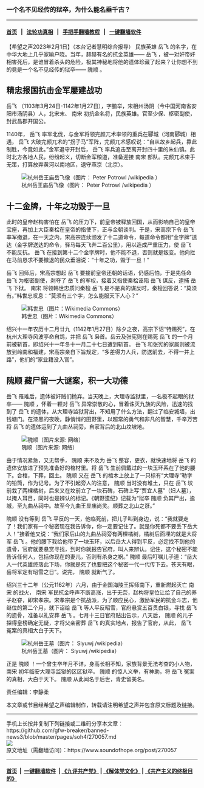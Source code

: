 ### 一个名不见经传的狱卒，为什么能名垂千古？
------------------------

#### [首页](https://github.com/gfw-breaker/banned-news3/blob/master/README.md) &nbsp;&nbsp;|&nbsp;&nbsp; [法轮功真相](https://github.com/begood0513/basic/blob/master/README.md)  &nbsp;&nbsp;|&nbsp;&nbsp; [手把手翻墙教程](https://github.com/gfw-breaker/guides/wiki)  &nbsp;&nbsp;|&nbsp;&nbsp; [一键翻墙软件](https://github.com/gfw-breaker/nogfw/blob/master/README.md)  



<div><div class="Content__Wrapper sc-1bvya0-0 elmmKw article_body" itemprop="articleBody">
 <div id="post_place_1">
 </div>
 <p class="meta-top">
  <span class="meta">
   【希望之声2023年2月1日】（本台记者慧明综合报导）
  </span>
  民族英雄
  <ok href="/term/6374">
   岳飞
  </ok>
  的名字，在中华大地上几乎家喻户晓。当年，赫赫有名的抗金英雄——
  <ok href="/term/6374">
   岳飞
  </ok>
  ，被一对奸帝奸相害死后，是谁冒着杀头的危险，极其神秘地将他的遗体珍藏了起来？让你想不到的竟是一个名不见经传的狱卒——
  <ok href="/term/18673">
   隗顺
  </ok>
  。
 </p>
 <h2>
  <strong>
   精忠报国抗击金军屡建战功
  </strong>
 </h2>
 <p>
  <ok href="/term/6374">
   岳飞
  </ok>
  （1103年3月24日-1142年1月27日），字鹏举，宋相州汤阴（今中国河南省安阳市汤阴县）人，北宋末、
  <ok href="/term/71516">
   南宋
  </ok>
  初抗金名将，民族英雄。官至少保、枢密副使，封武昌郡开国公。
 </p>
 <p>
  1140年，
  <ok href="/term/6374">
   岳飞
  </ok>
  率军北伐，与金军将领完颜兀术率领的重兵在郾城（河南郾城）相遇，
  <ok href="/term/6374">
   岳飞
  </ok>
  大破完颜兀术的“拐子马”军阵，完颜兀术感叹说：“自从故乡起兵，靠此制胜，今竟如此。”金军退守开封后，
  <ok href="/term/6374">
   岳飞
  </ok>
  率兵追击至离开封四十里的朱仙镇。此时北方各地人民，纷纷起义，切断金军粮道，准备迎接
  <ok href="/term/71516">
   南宋
  </ok>
  部队。完颜兀术束手无策，打算放弃黄河以南地区，退守燕京（北京）。
 </p>
 <figure class="OImage__StyledFigure-sc-1lfley0-0 jWYblU">
  <img alt=" 杭州岳王庙岳飞像（图片： Peter Potrowl /wikipedia ）" src="https://img.soundofhope.org/2018/11/1024px-yue-fei-temple-12-600x401.jpg"/>
  <br/><figcaption>
   杭州岳王庙岳飞像（图片： Peter Potrowl /wikipedia ）
  </figcaption>
 </figure>
 <h2>
  <strong>
   十二金牌，十年之功毁于一旦
  </strong>
 </h2>
 <p>
  此时的皇帝赵构害怕在
  <ok href="/term/6374">
   岳飞
  </ok>
  的压力下，前皇帝被释放回国，从而影响自己的皇帝宝座，再加上大臣秦桧在皇帝的指使下，正与金朝谈判。于是，宋高宗下令
  <ok href="/term/6374">
   岳飞
  </ok>
  率军撤退，在一天之内，宋高宗连续颁发了十二道命令，每道命令都用“金字牌”送达（金字牌送达的命令，驿马每天飞奔二百公里），用以造成严重压力，使
  <ok href="/term/6374">
   岳飞
  </ok>
  不能反抗。
  <ok href="/term/6374">
   岳飞
  </ok>
  在接到第十二个金字牌时，他不能不退，否则就是叛变。他向拦在马前恳求不要撤退的民众垂泪说：“十年之功，毁于一旦！”
 </p>
 <p>
  <ok href="/term/6374">
   岳飞
  </ok>
  回师后，宋高宗想起
  <ok href="/term/6374">
   岳飞
  </ok>
  要接前皇帝还朝的话语，仍感后怕，于是先任命
  <ok href="/term/6374">
   岳飞
  </ok>
  为枢密副使，剥夺了
  <ok href="/term/6374">
   岳飞
  </ok>
  的军权，接着又指使秦桧诬陷
  <ok href="/term/6374">
   岳飞
  </ok>
  谋反，逮捕
  <ok href="/term/6374">
   岳飞
  </ok>
  下狱。
  <ok href="/term/71516">
   南宋
  </ok>
  将领韩世忠质问秦桧
  <ok href="/term/6374">
   岳飞
  </ok>
  是不是真的谋反时，秦桧回答说：“莫须有。”韩世忠叹息：“莫须有三个字，怎么能服天下人心？”
 </p>
 <figure class="OImage__StyledFigure-sc-1lfley0-0 jWYblU">
  <img alt=" 韩世忠（图片：Wikimedia Commons）" src="https://img.soundofhope.org/2018/11/2018-11-06-145105-1-366x434.png"/>
  <br/><figcaption>
   韩世忠（图片：Wikimedia Commons）
  </figcaption>
 </figure>
 <p>
  绍兴十一年农历十二月廿九（1142年1月27日）除夕之夜，高宗下诏“特赐死”，在杭州大理寺风波亭命自鸩，并把
  <ok href="/term/6374">
   岳飞
  </ok>
  枭首。岳云及张宪则在赐死
  <ok href="/term/6374">
   岳飞
  </ok>
  的一个月前被斩首，即绍兴十一年冬十一月二十七日遭到斩首。
  <ok href="/term/6374">
   岳飞
  </ok>
  和张宪的家属则被流放到岭南和福建，宋高宗亲自下旨规定，“多差得力人兵，防送前去，不得一并上路”，他们的“家业籍没入官”。
 </p>
 <h2>
  <strong>
   <ok href="/term/18673">
    隗顺
   </ok>
   藏尸留一大谜案，积一大功德
  </strong>
 </h2>
 <p>
  <ok href="/term/6374">
   岳飞
  </ok>
  罹难后，遗体被奸贼们抛弃。当天晚上，大理寺监狱里，一名极不起眼的狱卒——
  <ok href="/term/18673">
   隗顺
  </ok>
  ，怀着一颗对
  <ok href="/term/6374">
   岳飞
  </ok>
  异常崇敬的心，冒着诛灭九族的风险，迅速的找到了
  <ok href="/term/6374">
   岳飞
  </ok>
  的遗体，从大理寺监狱背出，不知用了什么方法，翻过了临安城墙，出钱塘门。在漆黑的夜晚，静悄悄的田野里，以超常的勇气和非凡的智慧，千辛万苦将
  <ok href="/term/6374">
   岳飞
  </ok>
  的遗体运到了九曲丛祠旁，自家背后的北山坟坡地。
 </p>
 <figure class="OImage__StyledFigure-sc-1lfley0-0 jWYblU">
  <img alt=" 隗顺（图片来源: 网络）" src="https://img.soundofhope.org/2018/11/p2212801a282435223-ss.jpg"/>
  <br/><figcaption>
   隗顺（图片来源: 网络）
  </figcaption>
 </figure>
 <p>
  由于情况紧急，又无帮手，
  <ok href="/term/18673">
   隗顺
  </ok>
  来不及为
  <ok href="/term/6374">
   岳飞
  </ok>
  整容，更衣，就快速地将
  <ok href="/term/6374">
   岳飞
  </ok>
  的遗体安放进了预先准备好的棺材里。将
  <ok href="/term/6374">
   岳飞
  </ok>
  生前佩戴过的一块玉环系在了他的腰下。合棺，下葬，回土。
  <ok href="/term/18673">
   隗顺
  </ok>
  又在
  <ok href="/term/6374">
   岳飞
  </ok>
  的棺木上放上了一只标有“大理寺”勒字的铅筒，作为记号。为了不引起旁人的注意，
  <ok href="/term/18673">
   隗顺
  </ok>
  当时没有堆土，只在
  <ok href="/term/6374">
   岳飞
  </ok>
  坟前栽了两棵橘树，后来又在坟前立了一块石碑，石碑上写“贾宜人墓”（妇人墓），以掩人耳目，同时也是辨认的标记。《朝野遗纪》记载为“狱卒
  <ok href="/term/18673">
   隗顺
  </ok>
  负其尸出，逾城，至九曲丛祠中。故至今九曲王显庙尚灵。顺葬之北山之诳。”
 </p>
 <p>
  <ok href="/term/18673">
   隗顺
  </ok>
  没有等到
  <ok href="/term/6374">
   岳飞
  </ok>
  平反的一天，他临死前，把儿子叫到身边，说：“我就要走了！我们家有一个秘密现在我告诉你，你一定要记住了。就是你死都不要丢下岳大人！”接着他又说：“我们家后山的九曲丛祠旁有两棵橘树，橘树后面埋的就是大将军
  <ok href="/term/6374">
   岳飞
  </ok>
  。他的腰下我给他带了一块玉环，以后岳大人得到平反，必定找不到他的遗骨，官府就要悬赏寻找，到时你就报告官府，叫人来辨认。记住，这个秘密不能告诉任何人，包括你现在的妻儿，否则有杀身之祸。”
  <ok href="/term/18673">
   隗顺
  </ok>
  最后叮嘱儿子道：“岳大人一代英雄终落此下场，你就是死了也要把这个秘密一代一代传下去。苍天有眼，岳将军定有昭雪之日”。说完，
  <ok href="/term/18673">
   隗顺
  </ok>
  就断气了。
 </p>
 <p>
  绍兴三十二年（公元1162年）六月，由于金国海陵王挥师南下，重新燃起灭亡
  <ok href="/term/71516">
   南宋
  </ok>
  的战火，
  <ok href="/term/71516">
   南宋
  </ok>
  军民抗金呼声不断高涨，出于无奈，赵构将皇位让给了自己的养子赵昚，即宋孝宗。宋孝宗是个抗战派，为了顺应民心，激励军民的抗金斗志，他继位的第二个月，就下诏给
  <ok href="/term/6374">
   岳飞
  </ok>
  等人平反昭雪，官府悬赏五百贯白银，寻找
  <ok href="/term/6374">
   岳飞
  </ok>
  的遗骨，准备以礼安葬
  <ok href="/term/6374">
   岳飞
  </ok>
  。七月十三日官府贴出告示，八天后，
  <ok href="/term/18673">
   隗顺
  </ok>
  的儿子探得皇榜确定无疑，才将父亲密葬
  <ok href="/term/6374">
   岳飞
  </ok>
  的真实地点，报告了官府，从此，
  <ok href="/term/6374">
   岳飞
  </ok>
  冤案的真相大白于天下。
 </p>
 <figure class="OImage__StyledFigure-sc-1lfley0-0 jWYblU">
  <img alt=" 杭州岳王墓（图片： Siyuwj /wikipedia）" src="https://img.soundofhope.org/2018/11/1280px-yue-fei-temple-2015-03-22-36-600x399.jpg"/>
  <br/><figcaption>
   杭州岳王墓（图片： Siyuwj /wikipedia）
  </figcaption>
 </figure>
 <p>
  正是
  <ok href="/term/18673">
   隗顺
  </ok>
  ！一个曾生卒年月不详，身高长相不知，家族背景无法考查的小人物，
  <ok href="/term/71516">
   南宋
  </ok>
  初年临安大理寺监狱的区区狱卒。
  <ok href="/term/18673">
   隗顺
  </ok>
  的惊人义举，有神助，将
  <ok href="/term/6374">
   岳飞
  </ok>
  冤案的真相，大白于天下。
  <ok href="/term/18673">
   隗顺
  </ok>
  从此闻名于后世，青史留美名。
 </p>
 <p class="meta-btm">
  责任编辑：李静柔
 </p>
 <p class="meta-btm">
  本文章或节目经希望之声编辑制作，转载请注明希望之声并包含原文标题及链接。
 </p>
</div>
</div>
<hr/>
手机上长按并复制下列链接或二维码分享本文章：<br/>
https://github.com/gfw-breaker/banned-news3/blob/master/pages/soh4/270057.md <br/>
<a href='https://github.com/gfw-breaker/banned-news3/blob/master/pages/soh4/270057.md'><img src='https://github.com/gfw-breaker/banned-news3/blob/master/pages/soh4/270057.md.png'/></a> <br/>
原文地址（需翻墙访问）：https://www.soundofhope.org/post/270057


------------------------
#### [首页](https://github.com/gfw-breaker/banned-news3/blob/master/README.md) &nbsp;|&nbsp; [一键翻墙软件](https://github.com/gfw-breaker/nogfw/blob/master/README.md) &nbsp;| [《九评共产党》](https://github.com/gfw-breaker/9ping.md/blob/master/README.md#九评之一评共产党是什么) | [《解体党文化》](https://github.com/gfw-breaker/jtdwh.md/blob/master/README.md) | [《共产主义的终极目的》](https://github.com/gfw-breaker/gczydzjmd.md/blob/master/README.md)


<img src='http://gfw-breaker.win/banned-news3/pages/soh4/270057.md' width='0px' height='0px'/>